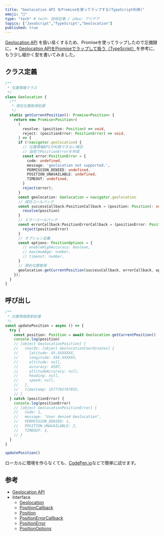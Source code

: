 ```yaml
---
title: "Geolocation API をPromiseを使ってラップする(TypeScript利用)"
emoji: "📌"
type: "tech" # tech: 技術記事 / idea: アイデア
topics: ["JavaScript","TypeScript","Geolocation"]
published: true
---
```

[Geolocation API](https://developer.mozilla.org/ja/docs/Web/API/Geolocation/Using_geolocation) を扱い易くするため、Promiseを使ってラップしたので忘備録に。
※ [Geolocation APIをPromiseでラップして扱う（TypeScript）](https://qiita.com/makotoyc/items/aee473b341cd3a7bd31f)を参考に、もう少し細かく型を書いてみました。


## クラス定義
```typescript:Geolocation.ts
/**
 * 位置情報クラス
 */
class Geolocation {
  /**
   * 現在位置取得処理
   */
  static getCurrentPosition(): Promise<Position> {
    return new Promise<Position>(
      (
        resolve: (position: Position) => void,
        reject: (positionError: PositionError) => void,
      ) => {
      if (!navigator.geolocation) {
        // 位置情報APIが利用できない場合
        // 自前でPositionErrorを作成
        const error:PositionError = {
          code: undefined,
          message: 'geolocation not supported.',
          PERMISSION_DENIED: undefined,
          POSITION_UNAVAILABLE: undefined,
          TIMEOUT: undefined,
        }
        reject(error);
      }
      const geolocation: Geolocation = navigator.geolocation
      // 成功コールバック
      const successCallback:PositionCallback = (position: Position): void => {
        resolve(position)
      }
      // エラーコールバック
      const errorCallback:PositionErrorCallback = (positionError: PositionError): void => {
        reject(positionError)
      }
      // オプション定義
      const options: PositionOptions = {
        // enableHighAccuracy: boolean,
        // maximumAge: number,
        // timeout: number,
      }
      // 現在位置取得
      geolocation.getCurrentPosition(successCallback, errorCallback, options);
    });
  }
}
```

## 呼び出し
```typescript:index.ts
/**
 * 位置情報更新処理
 */
const updatePosition = async () => {
  try {
    const position: Position = await Geolocation.getCurrentPosition()
    console.log(position)
    // [object GeolocationPosition] {
    //   coords: [object GeolocationCoordinates] {
    //     latitude: XX.XXXXXXX,
    //     longitude: XXX.XXXXXX,
    //     altitude: null,
    //     accuracy: 4507,
    //     altitudeAccuracy: null,
    //     heading: null,
    //     speed: null,
    //   },
    //   timestamp: 1577702787855,
    // }
  } catch (positionError) {
    console.log(positionError)
    // [object GeolocationPositionError] {
    //   code: 1,
    //   message: "User denied Geolocation",
    //   PERMISSION_DENIED: 1,
    //   POSITION_UNAVAILABLE: 2,
    //   TIMEOUT: 3,
    // }
  }
}

updatePosition()
```

ローカルに環境を作らなくても、[CodePen.io](https://codepen.io/)などで簡単に試せます。

## 参考
- [Geolocation API](https://developer.mozilla.org/ja/docs/Web/API/Geolocation/Using_geolocation)
- Interface
    - [Geolocation](https://microsoft.github.io/PowerBI-JavaScript/interfaces/_node_modules_typedoc_node_modules_typescript_lib_lib_dom_d_.geolocation.html)
    - [PositionCallback](https://microsoft.github.io/PowerBI-JavaScript/interfaces/_node_modules_typedoc_node_modules_typescript_lib_lib_dom_d_.positioncallback.html)
    - [Position](https://microsoft.github.io/PowerBI-JavaScript/interfaces/_node_modules_typedoc_node_modules_typescript_lib_lib_dom_d_.position.html)
    - [PositionErrorCallback](https://microsoft.github.io/PowerBI-JavaScript/interfaces/_node_modules_typedoc_node_modules_typescript_lib_lib_dom_d_.positionerrorcallback.html)
    - [PositionError](https://microsoft.github.io/PowerBI-JavaScript/interfaces/_node_modules_typedoc_node_modules_typescript_lib_lib_dom_d_.positionerror.html)
    - [PositionOptions](https://microsoft.github.io/PowerBI-JavaScript/interfaces/_node_modules_typedoc_node_modules_typescript_lib_lib_dom_d_.positionoptions.html)
